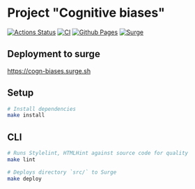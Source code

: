 # Project "Cognitive biases"
[![Actions Status](https://github.com/Teihden/layout-designer-project-58/workflows/hexlet-check/badge.svg)](https://github.com/Teihden/layout-designer-project-58/actions)
[![CI](https://github.com/Teihden/layout-designer-project-58/actions/workflows/CI.yml/badge.svg)](https://github.com/Teihden/layout-designer-project-58/actions/workflows/CI.yml)
[![Github Pages](https://github.com/Teihden/layout-designer-project-58/actions/workflows/github-pages.yml/badge.svg)](https://github.com/Teihden/layout-designer-project-58/actions/workflows/github-pages.yml)
[![Surge](https://github.com/Teihden/layout-designer-project-58/actions/workflows/surge.yml/badge.svg)](https://github.com/Teihden/layout-designer-project-58/actions/workflows/surge.yml)

## Deployment to surge
https://cogn-biases.surge.sh

## Setup

```bash
# Install dependencies
make install
```

## CLI

```bash
# Runs Stylelint, HTMLHint against source code for quality
make lint

# Deploys directory `src/` to Surge
make deploy
```

